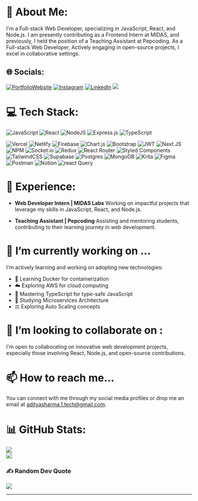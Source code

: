 # 💫 About Me:

I'm a Full-stack Web Developer, specializing in JavaScript, React, and Node.js. I am presently contributing as a Frontend Intern at MIDAS, and previously, I held the position of a Teaching Assistant at Pepcoding. As a Full-stack Web Developer, Actively engaging in open-source projects, I excel in collaborative settings.

## 🌐 Socials:

[![PortfolioWebsite](https://img.shields.io/badge/Portfolio_Website-%23E4405F.svg?logo=website&logoColor=white)](https://theadityasharma.netlify.app/) [![Instagram](https://img.shields.io/badge/Instagram-%23E4405F.svg?logo=Instagram&logoColor=white)](https://instagram.com/_theadityasharma_/) [![LinkedIn](https://img.shields.io/badge/LinkedIn-%230077B5.svg?logo=linkedin&logoColor=white)](https://linkedin.com/in/adityasharma-dev) [![](https://img.shields.io/badge/Resume-8A2BE2)](https://drive.google.com/file/d/1DdD_FfybA9FvjTM8bZCYcgyGUJLFe1sX/view?usp=drive_link) 

# 💻 Tech Stack:

![JavaScript](https://img.shields.io/badge/javascript-%23323330.svg?style=plastic&logo=javascript&logoColor=%23F7DF1E) ![React](https://img.shields.io/badge/react-%2320232a.svg?style=plastic&logo=react&logoColor=%2361DAFB) ![NodeJS](https://img.shields.io/badge/node.js-6DA55F?style=plastic&logo=node.js&logoColor=white) ![Express.js](https://img.shields.io/badge/express.js-%23404d59.svg?style=plastic&logo=express&logoColor=%2361DAFB) ![TypeScript](https://img.shields.io/badge/typescript-%23007ACC.svg?style=plastic&logo=typescript&logoColor=white)

![Vercel](https://img.shields.io/badge/vercel-%23000000.svg?style=plastic&logo=vercel&logoColor=white) ![Netlify](https://img.shields.io/badge/netlify-%23000000.svg?style=plastic&logo=netlify&logoColor=#00C7B7) ![Firebase](https://img.shields.io/badge/firebase-%23039BE5.svg?style=plastic&logo=firebase) ![Chart.js](https://img.shields.io/badge/chart.js-F5788D.svg?style=plastic&logo=chart.js&logoColor=white) ![Bootstrap](https://img.shields.io/badge/bootstrap-%23563D7C.svg?style=plastic&logo=bootstrap&logoColor=white) ![JWT](https://img.shields.io/badge/JWT-black?style=plastic&logo=JSON%20web%20tokens) ![Next JS](https://img.shields.io/badge/Next-black?style=plastic&logo=next.js&logoColor=white) ![NPM](https://img.shields.io/badge/NPM-%23000000.svg?style=plastic&logo=npm&logoColor=white) ![Socket.io](https://img.shields.io/badge/Socket.io-black?style=plastic&logo=socket.io&badgeColor=010101) ![Redux](https://img.shields.io/badge/redux-%23593d88.svg?style=plastic&logo=redux&logoColor=white) ![React Router](https://img.shields.io/badge/React_Router-CA4245?style=plastic&logo=react-router&logoColor=white) ![Styled Components](https://img.shields.io/badge/styled--components-DB7093?style=plastic&logo=styled-components&logoColor=white) ![TailwindCSS](https://img.shields.io/badge/tailwindcss-%2338B2AC.svg?style=plastic&logo=tailwind-css&logoColor=white) ![Supabase](https://img.shields.io/badge/Supabase-3ECF8E?style=plastic&logo=supabase&logoColor=white) ![Postgres](https://img.shields.io/badge/postgres-%23316192.svg?style=plastic&logo=postgresql&logoColor=white) ![MongoDB](https://img.shields.io/badge/MongoDB-%234ea94b.svg?style=plastic&logo=mongodb&logoColor=white) ![Krita](https://img.shields.io/badge/Docker-203759?style=plastic&logo=docker&logoColor=EEF37B) ![Figma](https://img.shields.io/badge/figma-%23F24E1E.svg?style=plastic&logo=figma&logoColor=white) ![Postman](https://img.shields.io/badge/Postman-FF6C37?style=plastic&logo=postman&logoColor=white) ![Notion](https://img.shields.io/badge/Notion-%23000000.svg?style=plastic&logo=notion&logoColor=white) ![react Query](https://img.shields.io/badge/react_query-%23172BF4.svg?style=plastic&logo=react_query&logoColor=white)

# 🚀 Experience:

- **Web Developer Intern | MIDAS Labs**
  Working on impactful projects that leverage my skills in JavaScript, React, and Node.js.

- **Teaching Assistant | Pepcoding**
  Assisting and mentoring students, contributing to their learning journey in web development.

# 🌱 I’m currently working on ...

I'm actively learning and working on adopting new technologies:

- 🐳 Learning Docker for containerization
- ☁️ Exploring AWS for cloud computing
- 📘 Mastering TypeScript for type-safe JavaScript
- 🚀 Studying Microservices Architecture
- ⚖️ Exploring Auto Scaling concepts

# 👯 I’m looking to collaborate on :

I'm open to collaborating on innovative web development projects, especially those involving React, Node.js, and open-source contributions.

# 📫 How to reach me...

You can connect with me through my social media profiles or drop me an email at [adityasharma.1.tech@gmail.com](mailto:adityasharma.1.tech@gmail.com).

# 📊 GitHub Stats:

![](https://github-readme-streak-stats.herokuapp.com/?user=adityasharma2020&theme=merko&hide_border=false)<br/>
![](https://github-readme-stats.vercel.app/api/top-langs/?username=adityasharma2020&theme=merko&hide_border=false&include_all_commits=true&count_private=true&layout=compact)


### ✍️ Random Dev Quote

![](https://quotes-github-readme.vercel.app/api?type=horizontal&theme=radical)

---
